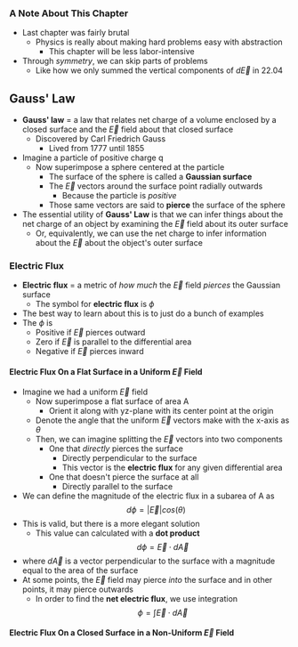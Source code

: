### A Note About This Chapter
- Last chapter was fairly brutal
    * Physics is really about making hard problems easy with abstraction
        + This chapter will be less labor-intensive
- Through *symmetry*, we can skip parts of problems
    * Like how we only summed the vertical components of $d\vec{E}$ in 22.04

## Gauss' Law
- **Gauss' law** = a law that relates net charge of a volume enclosed by a closed surface and the $\vec{E}$ field about that closed surface
    * Discovered by Carl Friedrich Gauss
        + Lived from 1777 until 1855
- Imagine a particle of positive charge q
    * Now superimpose a sphere centered at the particle
        + The surface of the sphere is called a **Gaussian surface**
        + The $\vec{E}$ vectors around the surface point radially outwards
            - Because the particle is *positive*
        + Those same vectors are said to **pierce** the surface of the sphere
- The essential utility of **Gauss' Law** is that we can infer things about the net charge of an object by examining the $\vec{E}$ field about its outer surface
    * Or, equivalently, we can use the net charge to infer information about the $\vec{E}$ about the object's outer surface

### Electric Flux
- **Electric flux** = a metric of *how much* the $\vec{E}$ field *pierces* the Gaussian surface
    * The symbol for **electric flux** is $\phi$
- The best way to learn about this is to just do a bunch of examples
- The $\phi$ is
    * Positive if $\vec{E}$ pierces outward
    * Zero if $\vec{E}$ is parallel to the differential area
    * Negative if $\vec{E}$ pierces inward

#### Electric Flux On a Flat Surface in a Uniform $\vec{E}$ Field
- Imagine we had a uniform $\vec{E}$ field
    * Now superimpose a flat surface of area A
        + Orient it along with yz-plane with its center point at the origin
    * Denote the angle that the uniform $\vec{E}$ vectors make with the x-axis as $\theta$
    * Then, we can imagine splitting the $\vec{E}$ vectors into two components
        + One that *directly* pierces the surface
            - Directly perpendicular to the surface
            - This vector is the **electric flux** for any given differential area
        + One that doesn't pierce the surface at all
            - Directly parallel to the surface
- We can define the magnitude of the electric flux in a subarea of A as
$$ d\phi = |\vec{E}| cos(\theta) $$
- This is valid, but there is a more elegant solution
    * This value can calculated with a **dot product**
$$ d\phi = \vec{E} \cdot d\vec{A} $$
- where $d\vec{A}$ is a vector perpendicular to the surface with a magnitude equal to the area of the surface
- At some points, the $\vec{E}$ field may pierce *into* the surface and in other points, it may pierce outwards
    * In order to find the **net electric flux**, we use integration
$$ \phi = \int \vec{E} \cdot d\vec{A} $$

#### Electric Flux On a Closed Surface in a Non-Uniform $\vec{E}$ Field

